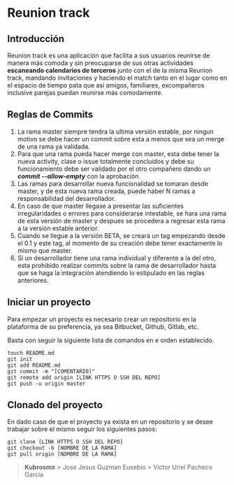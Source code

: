 # Reunion track

Introducción
-------
Reunion track es una aplicación que facilita a sus usuarios reunirse de manera más comoda y sin preocuparse de sus otras actividades **escaneando calendarios de terceros** junto con el de la misma Reunion track, mandando invitaciones y haciendo el match tanto en el lugar como en el espacio de tiempo pata que así amigos, familiares, excompañeros inclusive parejas puedan reunirse más comodamente.

Reglas de Commits
-------

 1. La rama master siempre tendra la ultima versión estable, por ningun motivo se debe hacer un commit sobre esta a menos que sea un merge de una rama ya validada.
 2. Para que una rama pueda hacer merge con master, esta debe tener la nueva activity, clase o issue totalmente concluidos y debe su funcionamiento debe ser validado por el otro compañero dando un ***commit --allow-empty*** con la aprobación.
 3. Las ramas para desarrollar nueva funcionalidad se tomaran desde master, y de esta nueva rama creada, puede haber N ramas a responsabilidad del desarrollador.
 4. En caso de que master llegase a presentar las suficientes irregularidades o errores para considerarse intestable, se hara una rama de esta versión de master y despues se procedera a regresar esta rama a la versión estable anterior.
 5. Cuando se llegue a la versión BETA,  se creará un tag empezando desde el 0.1 y este tag, al momento de su creación debe tener exactamente lo mismo que master.
 6. Si un desarrollador tiene una rama individual y diferente a la del otro, esta prohibido realizar commits sobre la rama de desarrollador hasta que se haga la integración atendiendo lo estipulado en las reglas anteriores.
 
Iniciar un proyecto 
-------
Para empezar un proyecto es necesario crear un repositorio en la plataforma de su preferencia, ya sea Bitbucket, Github, Gitlab, etc.

Basta con seguir la siguiente lista de comandos en e orden establecido.

    touch README.md
    git init
    git add README.md
    git commit -m "[COMENTARIO]"
    git remote add origin [LINK HTTPS O SSH DEL REPO]
    git push -u origin master

Clonado del proyecto
-----

En dado caso de que el proyecto ya exista en un repositorio y se desee trabajar sobre el mismo seguir los siguientes pasos:

    git clone [LINK HTTPS O SSH DEL REPO]
    git checkout -b [NOMBRE DE LA RAMA]
    git pull origin [NOMBRE DE LA RAMA]


> **Kubrosmx**
	> Jose Jesus Guzman Eusebio
	> Victor Uriel Pacheco Garcia
